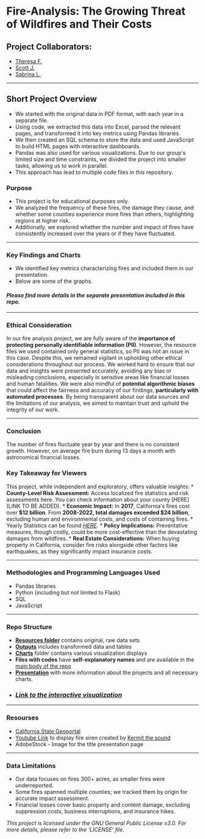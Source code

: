 # Fire-Analysis: The Growing Threat of Wildfires and Their Costs

## Project Collaborators:

* [Theresa F.](https://github.com/TheresaFregoso)
* [Scott J.](https://github.com/UtahPando)
* [Sabrina L.](https://github.com/LegallyNotBlonde)
___

## Short Project Overview 

* We started with the original data in PDF format, with each year in a separate file. 
* Using code, we extracted this data into Excel, parsed the relevant pages, and transformed it into key metrics using Pandas libraries. 
* We then created an SQL schema to store the data and used JavaScript to build HTML pages with interactive dashboards. 
* Pandas was also used for various visualizations. Due to our group's limited size and time constraints, we divided the project into smaller tasks, allowing us to work in parallel. 
* This approach has lead to multiple code files in this repository.

### Purpose

* This project is for educational purposes only. 
* We analyzed the frequency of these fires, the damage they cause, and whether some counties experience more fires than others, highlighting regions at higher risk.
* Additionally, we explored whether the number and impact of fires have consistently increased over the years or if they have fluctuated.

___

### Key Findings and Charts
* We identified key metrics characterizing fires and included them in our presentation.
* Below are some of the graphs.

#### *Please find more details in the separate presentation included in this repo.*

___

### Ethical Consideration 
In our fire analysis project, we are fully aware of the **importance of protecting personally identifiable information (PII)**. However, the resource files we used contained only general statistics, so PII was not an issue in this case. Despite this, we remained vigilant in upholding other ethical considerations throughout our process. We worked hard to ensure that our data and insights were presented accurately, avoiding any bias or misleading conclusions, especially in sensitive areas like financial losses and human fatalities. We were also mindful of **potential algorithmic biases** that could affect the fairness and accuracy of our findings, **particularly with automated processes**. By being transparent about our data sources and the limitations of our analysis, we aimed to maintain trust and uphold the integrity of our work.
___

### Conclusion
The number of fires fluctuate year by year and there is no consistent growth.
However, on average fire burn during 13 days a month with astronomical financial losses.

### Key Takeaway for Viewers
This project, while independent and exploratory, offers valuable insights:
    * **County-Level Risk Assessment:** Access localized fire statistics and risk assessments here. You can check information about your county [HERE](LINK TO BE ADDED).
    * **Economic Impact:** In **2017**, California's fires cost over **$12 billion**. From **2008-2022, total damages exceeded $24 billion**, excluding human and environmental costs, and costs of containing fires.
    * Yearly Statistics can be found *[HERE](https://example.com/yearly-statistics).*
    * **Policy Implications:** Preventative measures, though costly, could be more cost-effective than the devastating damages from wildfires.
    * **Real Estate Considerations:** When buying property in California, consider fire risks alongside other factors like earthquakes, as they significantly impact insurance costs.
___

### Methodologies and Programming Languages Used
* Pandas libraries
* Python (including but not limited to Flask)
* SQL 
* JavaScript

___

### Repo Structure
* **[Resources folder](https://github.com/LegallyNotBlonde/Fire-Analysis/tree/main/Resources)** contains original, raw data sets
* **[Outputs](https://github.com/LegallyNotBlonde/Fire-Analysis/tree/main/Outputs)** includes transformed data and tables
* **[Charts](https://github.com/LegallyNotBlonde/Fire-Analysis/tree/main/Charts)** folder contains various visualization displays
* **Files with codes** have **self-explanatory names** and are available in the [main body of the repo](https://github.com/LegallyNotBlonde/Fire-Analysis)
* **[Presentation](https://docs.google.com/presentation/d/18218T6EQrjeQu0vUXJoN1WikxMXPLT6Y-v4c-PHHHL0/edit#slide=id.p)** with more information about the projects and all necessary charts.
* ### *[Link to the interactive visualization](http://127.0.0.1:5500/index.html)*

___

### Resourses 
* [California State Geoportal](https://gis.data.ca.gov/)
* [Youtube Link](https://www.youtube.com/watch?v=VEtICDT_ZmI) to display fire siren created by [Kermit the sound](https://www.youtube.com/@kermitthesound389)
* AdobeStock - Image for the title presentation page
___

### Data Limitations
* Our data focuses on fires 300+ acres, as smaller fires were underreported. 
* Some fires spanned multiple counties; we tracked them by origin for accurate impact assessment. 
* Financial losses cover basic property and content damage, excluding suppression costs, business interruptions, and insurance hikes.


*This project is licensed under the GNU General Public License v3.0. For more details, please refer to the 'LICENSE' file.*
